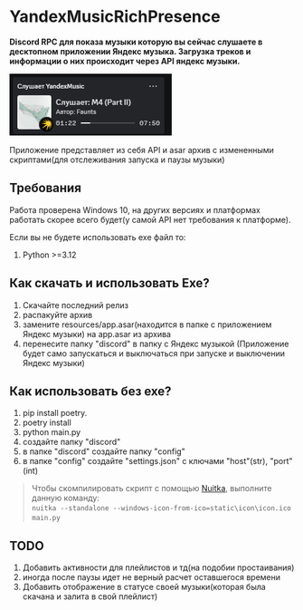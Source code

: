 # YandexMusicRichPresence


**Discord RPC для показа музыки которую вы сейчас слушаете в десктопном приложении Яндекс музыка.
Загрузка треков и информации о них происходит через API яндекс музыки.**

![plot](/static/md/discord.png)

Приложение представляет из себя API и asar архив с измененными скриптами(для отслеживания запуска и паузы музыки)

## Требования
Работа проверена Windows 10, на других версиях и платформах работать скорее всего будет(у самой API нет требования к платформе).

Если вы не будете использовать ехе файл то:
1. Python >=3.12

## Как скачать и использовать Exe?
1. Скачайте последний релиз
2. распакуйте архив
3. замените resources/app.asar(находится в папке с приложением Яндекс музыки) на app.asar из архива
4. перенесите папку "discord" в папку с Яндекс музыкой
(Приложение будет само запускаться и выключаться при запуске и выключении Яндекс музыки)

## Как использовать без exe?

1. pip install poetry.
2. poetry install
3. python main.py
4. создайте папку "discord"
5. в папке "discord" создайте папку "config"
6. в папке "config" создайте "settings.json" с ключами "host"(str), "port"(int)

>Чтобы скомпилировать скрипт с помощью [Nuitka](https://pypi.org/project/nuitka/), выполните данную команду:  
`nuitka --standalone --windows-icon-from-ico=static\icon\icon.ico main.py`


## TODO
1. Добавить активности для плейлистов и тд(на подобии простаивания)
2. иногда после паузы идет не верный расчет оставшегося времени
3. Добавить отображение в статусе своей музыки(которая была скачана и залита в свой плейлист)
   

